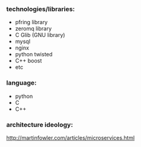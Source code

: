 ### technologies/libraries:
- pfring library
- zeromq library
- C Glib (GNU library)
- mysql
- nginx
- python twisted
- C++ boost
- etc

### language:
- python
- C
- C++

### architecture ideology:
http://martinfowler.com/articles/microservices.html

